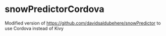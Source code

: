 # snowPredictorCordova

Modified version of https://github.com/davidsaldubehere/snowPredictor to use Cordova instead of Kivy

